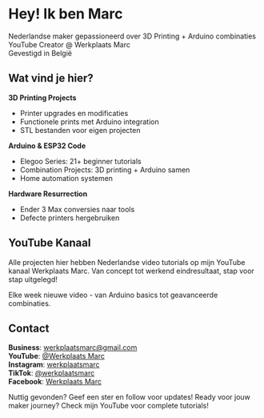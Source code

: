 # Hey! Ik ben Marc

Nederlandse maker gepassioneerd over 3D Printing + Arduino combinaties  
YouTube Creator @ Werkplaats Marc  
Gevestigd in België  

## Wat vind je hier?

**3D Printing Projects**
- Printer upgrades en modificaties
- Functionele prints met Arduino integration
- STL bestanden voor eigen projecten

**Arduino & ESP32 Code**
- Elegoo Series: 21+ beginner tutorials
- Combination Projects: 3D printing + Arduino samen
- Home automation systemen

**Hardware Resurrection**
- Ender 3 Max conversies naar tools
- Defecte printers hergebruiken

## YouTube Kanaal

Alle projecten hier hebben Nederlandse video tutorials op mijn YouTube kanaal Werkplaats Marc.
Van concept tot werkend eindresultaat, stap voor stap uitgelegd!

Elke week nieuwe video - van Arduino basics tot geavanceerde combinaties.

## Contact

**Business**: werkplaatsmarc@gmail.com  
**YouTube**: [@Werkplaats Marc](https://www.youtube.com/@werkplaatsmarc)  
**Instagram**: [werkplaatsmarc](https://www.instagram.com/werkplaatsmarc)  
**TikTok**: [@werkplaatsmarc](https://www.tiktok.com/@werkplaatsmarc)  
**Facebook**: [Werkplaats Marc](https://www.facebook.com/werkplaatsmarc)  

Nuttig gevonden? Geef een ster en follow voor updates!
Ready voor jouw maker journey? Check mijn YouTube voor complete tutorials!
